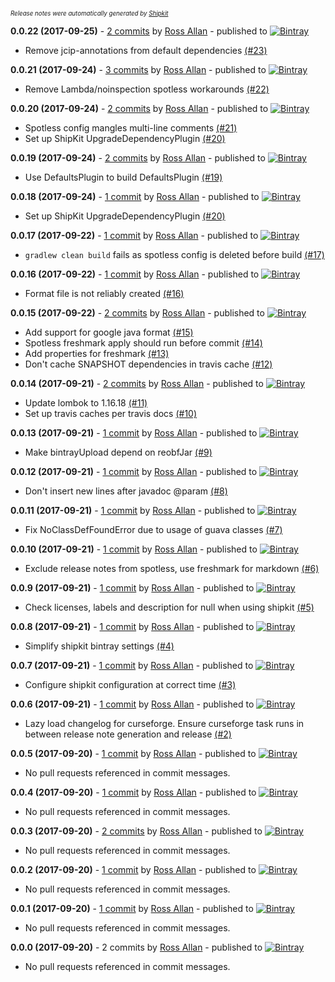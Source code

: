 <sup><sup>*Release notes were automatically generated by [Shipkit](http://shipkit.org/)*</sup></sup>

**0.0.22 (2017-09-25)** - [2 commits](https://github.com/MinimallyCorrect/DefaultsPlugin/compare/v0.0.21...v0.0.22) by [Ross Allan](https://github.com/nallar) - published to [![Bintray](https://img.shields.io/badge/Bintray-0.0.22-green.svg)](https://bintray.com/minimallycorrect/minimallycorrectmaven/DefaultsPlugin/0.0.22)
 - Remove jcip-annotations from default dependencies [(#23)](https://github.com/MinimallyCorrect/DefaultsPlugin/issues/23)

**0.0.21 (2017-09-24)** - [3 commits](https://github.com/MinimallyCorrect/DefaultsPlugin/compare/v0.0.20...v0.0.21) by [Ross Allan](https://github.com/nallar) - published to [![Bintray](https://img.shields.io/badge/Bintray-0.0.21-green.svg)](https://bintray.com/minimallycorrect/minimallycorrectmaven/DefaultsPlugin/0.0.21)
 - Remove Lambda/noinspection spotless workarounds [(#22)](https://github.com/MinimallyCorrect/DefaultsPlugin/issues/22)

**0.0.20 (2017-09-24)** - [2 commits](https://github.com/MinimallyCorrect/DefaultsPlugin/compare/v0.0.19...v0.0.20) by [Ross Allan](https://github.com/nallar) - published to [![Bintray](https://img.shields.io/badge/Bintray-0.0.20-green.svg)](https://bintray.com/minimallycorrect/minimallycorrectmaven/DefaultsPlugin/0.0.20)
 - Spotless config mangles multi-line comments [(#21)](https://github.com/MinimallyCorrect/DefaultsPlugin/issues/21)
 - Set up ShipKit UpgradeDependencyPlugin [(#20)](https://github.com/MinimallyCorrect/DefaultsPlugin/issues/20)

**0.0.19 (2017-09-24)** - [2 commits](https://github.com/MinimallyCorrect/DefaultsPlugin/compare/v0.0.18...v0.0.19) by [Ross Allan](https://github.com/nallar) - published to [![Bintray](https://img.shields.io/badge/Bintray-0.0.19-green.svg)](https://bintray.com/minimallycorrect/minimallycorrectmaven/DefaultsPlugin/0.0.19)
 - Use DefaultsPlugin to build DefaultsPlugin [(#19)](https://github.com/MinimallyCorrect/DefaultsPlugin/issues/19)

**0.0.18 (2017-09-24)** - [1 commit](https://github.com/MinimallyCorrect/DefaultsPlugin/compare/v0.0.17...v0.0.18) by [Ross Allan](https://github.com/nallar) - published to [![Bintray](https://img.shields.io/badge/Bintray-0.0.18-green.svg)](https://bintray.com/minimallycorrect/minimallycorrectmaven/DefaultsPlugin/0.0.18)
 - Set up ShipKit UpgradeDependencyPlugin [(#20)](https://github.com/MinimallyCorrect/DefaultsPlugin/issues/20)

**0.0.17 (2017-09-22)** - [1 commit](https://github.com/MinimallyCorrect/DefaultsPlugin/compare/v0.0.16...v0.0.17) by [Ross Allan](https://github.com/nallar) - published to [![Bintray](https://img.shields.io/badge/Bintray-0.0.17-green.svg)](https://bintray.com/minimallycorrect/minimallycorrectmaven/DefaultsPlugin/0.0.17)
 - `gradlew clean build` fails as spotless config is deleted before build [(#17)](https://github.com/MinimallyCorrect/DefaultsPlugin/issues/17)

**0.0.16 (2017-09-22)** - [1 commit](https://github.com/MinimallyCorrect/DefaultsPlugin/compare/v0.0.15...v0.0.16) by [Ross Allan](https://github.com/nallar) - published to [![Bintray](https://img.shields.io/badge/Bintray-0.0.16-green.svg)](https://bintray.com/minimallycorrect/minimallycorrectmaven/DefaultsPlugin/0.0.16)
 - Format file is not reliably created [(#16)](https://github.com/MinimallyCorrect/DefaultsPlugin/issues/16)

**0.0.15 (2017-09-22)** - [2 commits](https://github.com/MinimallyCorrect/DefaultsPlugin/compare/v0.0.14...v0.0.15) by [Ross Allan](https://github.com/nallar) - published to [![Bintray](https://img.shields.io/badge/Bintray-0.0.15-green.svg)](https://bintray.com/minimallycorrect/minimallycorrectmaven/DefaultsPlugin/0.0.15)
 - Add support for google java format [(#15)](https://github.com/MinimallyCorrect/DefaultsPlugin/issues/15)
 - Spotless freshmark apply should run before commit [(#14)](https://github.com/MinimallyCorrect/DefaultsPlugin/issues/14)
 - Add properties for freshmark [(#13)](https://github.com/MinimallyCorrect/DefaultsPlugin/issues/13)
 - Don't cache SNAPSHOT dependencies in travis cache [(#12)](https://github.com/MinimallyCorrect/DefaultsPlugin/pull/12)

**0.0.14 (2017-09-21)** - [2 commits](https://github.com/MinimallyCorrect/DefaultsPlugin/compare/v0.0.13...v0.0.14) by [Ross Allan](https://github.com/nallar) - published to [![Bintray](https://img.shields.io/badge/Bintray-0.0.14-green.svg)](https://bintray.com/minimallycorrect/minimallycorrectmaven/DefaultsPlugin/0.0.14)
 - Update lombok to 1.16.18 [(#11)](https://github.com/MinimallyCorrect/DefaultsPlugin/pull/11)
 - Set up travis caches per travis docs [(#10)](https://github.com/MinimallyCorrect/DefaultsPlugin/pull/10)

**0.0.13 (2017-09-21)** - [1 commit](https://github.com/MinimallyCorrect/DefaultsPlugin/compare/v0.0.12...v0.0.13) by [Ross Allan](https://github.com/nallar) - published to [![Bintray](https://img.shields.io/badge/Bintray-0.0.13-green.svg)](https://bintray.com/minimallycorrect/minimallycorrectmaven/DefaultsPlugin/0.0.13)
 - Make bintrayUpload depend on reobfJar [(#9)](https://github.com/MinimallyCorrect/DefaultsPlugin/pull/9)

**0.0.12 (2017-09-21)** - [1 commit](https://github.com/MinimallyCorrect/DefaultsPlugin/compare/v0.0.11...v0.0.12) by [Ross Allan](https://github.com/nallar) - published to [![Bintray](https://img.shields.io/badge/Bintray-0.0.12-green.svg)](https://bintray.com/minimallycorrect/minimallycorrectmaven/DefaultsPlugin/0.0.12)
 - Don't insert new lines after javadoc @param [(#8)](https://github.com/MinimallyCorrect/DefaultsPlugin/pull/8)

**0.0.11 (2017-09-21)** - [1 commit](https://github.com/MinimallyCorrect/DefaultsPlugin/compare/v0.0.10...v0.0.11) by [Ross Allan](https://github.com/nallar) - published to [![Bintray](https://img.shields.io/badge/Bintray-0.0.11-green.svg)](https://bintray.com/minimallycorrect/minimallycorrectmaven/DefaultsPlugin/0.0.11)
 - Fix NoClassDefFoundError due to usage of guava classes [(#7)](https://github.com/MinimallyCorrect/DefaultsPlugin/pull/7)

**0.0.10 (2017-09-21)** - [1 commit](https://github.com/MinimallyCorrect/DefaultsPlugin/compare/v0.0.9...v0.0.10) by [Ross Allan](https://github.com/nallar) - published to [![Bintray](https://img.shields.io/badge/Bintray-0.0.10-green.svg)](https://bintray.com/minimallycorrect/minimallycorrectmaven/DefaultsPlugin/0.0.10)
 - Exclude release notes from spotless, use freshmark for markdown [(#6)](https://github.com/MinimallyCorrect/DefaultsPlugin/pull/6)

**0.0.9 (2017-09-21)** - [1 commit](https://github.com/MinimallyCorrect/DefaultsPlugin/compare/v0.0.8...v0.0.9) by [Ross Allan](https://github.com/nallar) - published to [![Bintray](https://img.shields.io/badge/Bintray-0.0.9-green.svg)](https://bintray.com/minimallycorrect/minimallycorrectmaven/DefaultsPlugin/0.0.9)
 - Check licenses, labels and description for null when using shipkit [(#5)](https://github.com/MinimallyCorrect/DefaultsPlugin/pull/5)

**0.0.8 (2017-09-21)** - [1 commit](https://github.com/MinimallyCorrect/DefaultsPlugin/compare/v0.0.7...v0.0.8) by [Ross Allan](https://github.com/nallar) - published to [![Bintray](https://img.shields.io/badge/Bintray-0.0.8-green.svg)](https://bintray.com/minimallycorrect/minimallycorrectmaven/DefaultsPlugin/0.0.8)
 - Simplify shipkit bintray settings [(#4)](https://github.com/MinimallyCorrect/DefaultsPlugin/pull/4)

**0.0.7 (2017-09-21)** - [1 commit](https://github.com/MinimallyCorrect/DefaultsPlugin/compare/v0.0.6...v0.0.7) by [Ross Allan](https://github.com/nallar) - published to [![Bintray](https://img.shields.io/badge/Bintray-0.0.7-green.svg)](https://bintray.com/minimallycorrect/minimallycorrectmaven/DefaultsPlugin/0.0.7)
 - Configure shipkit configuration at correct time [(#3)](https://github.com/MinimallyCorrect/DefaultsPlugin/pull/3)

**0.0.6 (2017-09-21)** - [1 commit](https://github.com/MinimallyCorrect/DefaultsPlugin/compare/v0.0.5...v0.0.6) by [Ross Allan](https://github.com/nallar) - published to [![Bintray](https://img.shields.io/badge/Bintray-0.0.6-green.svg)](https://bintray.com/minimallycorrect/minimallycorrectmaven/DefaultsPlugin/0.0.6)
 - Lazy load changelog for curseforge. Ensure curseforge task runs in between release note generation and release [(#2)](https://github.com/MinimallyCorrect/DefaultsPlugin/pull/2)

**0.0.5 (2017-09-20)** - [1 commit](https://github.com/MinimallyCorrect/DefaultsPlugin/compare/v0.0.4...v0.0.5) by [Ross Allan](https://github.com/nallar) - published to [![Bintray](https://img.shields.io/badge/Bintray-0.0.5-green.svg)](https://bintray.com/minimallycorrect/minimallycorrectmaven/DefaultsPlugin/0.0.5)
 - No pull requests referenced in commit messages.

**0.0.4 (2017-09-20)** - [1 commit](https://github.com/MinimallyCorrect/DefaultsPlugin/compare/v0.0.3...v0.0.4) by [Ross Allan](https://github.com/nallar) - published to [![Bintray](https://img.shields.io/badge/Bintray-0.0.4-green.svg)](https://bintray.com/minimallycorrect/minimallycorrectmaven/DefaultsPlugin/0.0.4)
 - No pull requests referenced in commit messages.

**0.0.3 (2017-09-20)** - [2 commits](https://github.com/MinimallyCorrect/DefaultsPlugin/compare/v0.0.2...v0.0.3) by [Ross Allan](https://github.com/nallar) - published to [![Bintray](https://img.shields.io/badge/Bintray-0.0.3-green.svg)](https://bintray.com/minimallycorrect/minimallycorrectmaven/DefaultsPlugin/0.0.3)
 - No pull requests referenced in commit messages.

**0.0.2 (2017-09-20)** - [1 commit](https://github.com/MinimallyCorrect/DefaultsPlugin/compare/v0.0.1...v0.0.2) by [Ross Allan](https://github.com/nallar) - published to [![Bintray](https://img.shields.io/badge/Bintray-0.0.2-green.svg)](https://bintray.com/minimallycorrect/minimallycorrectmaven/DefaultsPlugin/0.0.2)
 - No pull requests referenced in commit messages.

**0.0.1 (2017-09-20)** - [1 commit](https://github.com/MinimallyCorrect/DefaultsPlugin/compare/v0.0.0...v0.0.1) by [Ross Allan](https://github.com/nallar) - published to [![Bintray](https://img.shields.io/badge/Bintray-0.0.1-green.svg)](https://bintray.com/minimallycorrect/minimallycorrectmaven/DefaultsPlugin/0.0.1)
 - No pull requests referenced in commit messages.

**0.0.0 (2017-09-20)** - 2 commits by [Ross Allan](https://github.com/nallar) - published to [![Bintray](https://img.shields.io/badge/Bintray-0.0.0-green.svg)](https://bintray.com/minimallycorrect/minimallycorrectmaven/DefaultsPlugin/0.0.0)
 - No pull requests referenced in commit messages.


